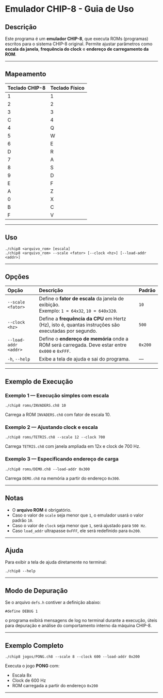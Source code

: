 # Emulador CHIP-8 - Guia de Uso

## Descrição

Este programa é um **emulador CHIP-8**, que executa ROMs (programas) escritos para o sistema CHIP-8 original.
Permite ajustar parâmetros como **escala da janela**, **frequência do clock** e **endereço de carregamento da ROM**.

---

## Mapeamento

| Teclado CHIP-8 | Teclado Físico |
| -------------- | -------------- |
| 1              | 1              |
| 2              | 2              |
| 3              | 3              |
| C              | 4              |
| 4              | Q              |
| 5              | W              |
| 6              | E              |
| D              | R              |
| 7              | A              |
| 8              | S              |
| 9              | D              |
| E              | F              |
| A              | Z              |
| 0              | X              |
| B              | C              |
| F              | V              |

---

## Uso

```
./chip8 <arquivo_rom> [escala]
./chip8 <arquivo_rom> --scale <fator> [--clock <hz>] [--load-addr <addr>]
```

---

## Opções

| Opção                | Descrição                                                                                            | Padrão  |
| :------------------- | :--------------------------------------------------------------------------------------------------- | :------ |
| `--scale <fator>`    | Define o **fator de escala** da janela de exibição. <br>Exemplo: `1 = 64x32`, `10 = 640x320`.        | `10`    |
| `--clock <hz>`       | Define a **frequência da CPU** em Hertz (Hz), isto é, quantas instruções são executadas por segundo. | `500`   |
| `--load-addr <addr>` | Define o **endereço de memória** onde a ROM será carregada. Deve estar entre `0x000` e `0xFFF`.      | `0x200` |
| `-h`, `--help`       | Exibe a tela de ajuda e sai do programa.                                                             | —       |

---

## Exemplo de Execução

### Exemplo 1 — Execução simples com escala

```
./chip8 roms/INVADERS.ch8 10
```

Carrega a ROM `INVADERS.ch8` com fator de escala 10.

### Exemplo 2 — Ajustando clock e escala

```
./chip8 roms/TETRIS.ch8 --scale 12 --clock 700
```

Carrega `TETRIS.ch8` com janela ampliada em 12x e clock de 700 Hz.

### Exemplo 3 — Especificando endereço de carga

```
./chip8 roms/DEMO.ch8 --load-addr 0x300
```

Carrega `DEMO.ch8` na memória a partir do endereço `0x300`.

---

## Notas

- O **arquivo ROM** é obrigatório.
- Caso o valor de `scale` seja menor que `1`, o emulador usará o valor padrão `10`.
- Caso o valor de `clock` seja menor que `1`, será ajustado para `500 Hz`.
- Caso `load_addr` ultrapasse `0xFFF`, ele será redefinido para `0x200`.

---

## Ajuda

Para exibir a tela de ajuda diretamente no terminal:

```
./chip8 --help
```

---

## Modo de Depuração

Se o arquivo `defs.h` contiver a definição abaixo:

```
#define DEBUG 1
```

o programa exibirá mensagens de log no terminal durante a execução, úteis para depuração e análise do comportamento interno da máquina CHIP-8.

---

## Exemplo Completo

```
./chip8 jogos/PONG.ch8 --scale 8 --clock 600 --load-addr 0x200
```

Executa o jogo **PONG** com:

- Escala 8x
- Clock de 600 Hz
- ROM carregada a partir do endereço `0x200`

---
